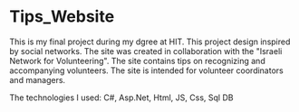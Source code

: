 # Tips_Website
This is my final project during my dgree at HIT.
This project design inspired by social networks. The site was created in collaboration with the "Israeli Network for Volunteering".
The site contains tips on recognizing and accompanying volunteers. The site is intended for volunteer coordinators and managers.

The technologies I used: 
C#,
Asp.Net,
Html,
JS,
Css,
Sql DB
